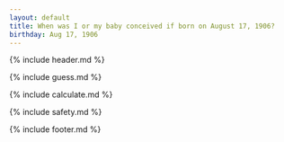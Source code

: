 ```yaml
---
layout: default
title: When was I or my baby conceived if born on August 17, 1906?
birthday: Aug 17, 1906
---
```


{% include header.md %}

{% include guess.md %}

{% include calculate.md %}

{% include safety.md %}

{% include footer.md %}



